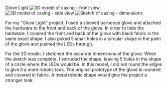 Glove Light
![3D model of casing - front view](https://www.dropbox.com/s/rsxo1eq20h8by7b/Screen%20Shot%202018-04-01%20at%2010.02.31%20PM.png?dl=0)
![3D model of casing - side view](https://www.dropbox.com/s/7y9wpe4qr6nvgm9/Screen%20Shot%202018-04-01%20at%2010.03.31%20PM.png?dl=0)
![Sketch of casing - dimensions](https://www.dropbox.com/s/y4dhldbb2d7opgy/Screen%20Shot%202018-04-01%20at%2010.04.22%20PM.png?dl=0)

For my "Glove Light" project, I used a sleeved barbecue glove and attached the hardware to the front and back of the glove. In order to hide the hardware, I covered the front and back of the glove with black fabric in the same exact shape. I also poked 5 small holes in a circular shape in the palm of the glove and pushed the LEDs through. 

For the 3D model, I sketched the accurate dimensions of the glove. When the sketch was complete, I extruded the shape, leaving 5 holes in the shape of a circle where the LEDs would be. In this model, I did not round the edges to give it a more robotic look. The original prototype of the glove is rounded and covered in fabric. A metal robotic shape would give the project a stronger look. 